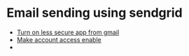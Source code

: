 # Email sending using sendgrid

 - [Turn on less secure app from gmail](https://myaccount.google.com/lesssecureapps?gar=1&pli=1&rapt=AEjHL4N29Tixxf7bsPRHO9ayEi9hR6dTTIPipb35BCaRHojYdl-JXcDd0Mbz4Ym7SsmsxTU_kyAgd7jEu-M3I4sTa5SczaPuvg)
 - [Make account access enable](https://accounts.google.com/DisplayUnlockCaptcha)
 - 